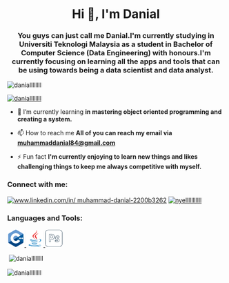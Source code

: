 <h1 align="center">Hi 👋, I'm Danial</h1>
<h3 align="center">You guys can just call me Danial.I'm currently studying in Universiti Teknologi Malaysia as a student in Bachelor of Computer Science (Data Engineering) with honours.I'm currently focusing on learning all the apps and tools that can be using towards being a data scientist and data analyst.</h3>

<p align="left"> <img src="https://komarev.com/ghpvc/?username=daniallllllll&label=Profile%20views&color=0e75b6&style=flat" alt="daniallllllll" /> </p>

<p align="left"> <a href="https://github.com/ryo-ma/github-profile-trophy"><img src="https://github-profile-trophy.vercel.app/?username=daniallllllll" alt="daniallllllll" /></a> </p>

- 🌱 I’m currently learning **in mastering object oriented programming and creating a system.**

- 📫 How to reach me **All of you can reach my email via muhammaddanial84@gmail.com**

- ⚡ Fun fact **I'm currently enjoying to learn new things and likes challenging things to keep me always competitive with myself.**

<h3 align="left">Connect with me:</h3>
<p align="left">
<a href="https://linkedin.com/in/www.linkedin.com/in/ muhammad-danial-2200b3262" target="blank"><img align="center" src="https://raw.githubusercontent.com/rahuldkjain/github-profile-readme-generator/master/src/images/icons/Social/linked-in-alt.svg" alt="www.linkedin.com/in/ muhammad-danial-2200b3262" height="30" width="40" /></a>
<a href="https://instagram.com/nyelllllllllll" target="blank"><img align="center" src="https://raw.githubusercontent.com/rahuldkjain/github-profile-readme-generator/master/src/images/icons/Social/instagram.svg" alt="nyelllllllllll" height="30" width="40" /></a>
</p>

<h3 align="left">Languages and Tools:</h3>
<p align="left"> <a href="https://www.w3schools.com/cpp/" target="_blank" rel="noreferrer"> <img src="https://raw.githubusercontent.com/devicons/devicon/master/icons/cplusplus/cplusplus-original.svg" alt="cplusplus" width="40" height="40"/> </a> <a href="https://www.java.com" target="_blank" rel="noreferrer"> <img src="https://raw.githubusercontent.com/devicons/devicon/master/icons/java/java-original.svg" alt="java" width="40" height="40"/> </a> <a href="https://www.photoshop.com/en" target="_blank" rel="noreferrer"> <img src="https://raw.githubusercontent.com/devicons/devicon/master/icons/photoshop/photoshop-line.svg" alt="photoshop" width="40" height="40"/> </a> </p>

<p>&nbsp;<img align="center" src="https://github-readme-stats.vercel.app/api?username=daniallllllll&show_icons=true&locale=en" alt="daniallllllll" /></p>

<p><img align="center" src="https://github-readme-streak-stats.herokuapp.com/?user=daniallllllll&" alt="daniallllllll" /></p>

